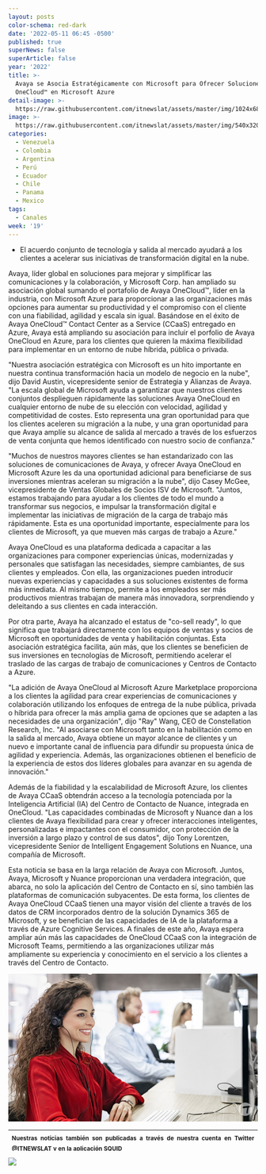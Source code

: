 ```yaml
---
layout: posts
color-schema: red-dark
date: '2022-05-11 06:45 -0500'
published: true
superNews: false
superArticle: false
year: '2022'
title: >-
  Avaya se Asocia Estratégicamente con Microsoft para Ofrecer Soluciones Avaya
  OneCloud™ en Microsoft Azure
detail-image: >-
  https://raw.githubusercontent.com/itnewslat/assets/master/img/1024x680/mujer-llamada-avaya-g.jpg
image: >-
  https://raw.githubusercontent.com/itnewslat/assets/master/img/540x320/mujer-llamada-avaya-p.jpg
categories:
  - Venezuela
  - Colombia
  - Argentina
  - Perú
  - Ecuador
  - Chile
  - Panama
  - Mexico
tags:
  - Canales
week: '19'
---
```

- El acuerdo conjunto de tecnología y salida al mercado ayudará a los clientes a acelerar sus iniciativas de transformación digital en la nube.

Avaya, líder global en soluciones para mejorar y simplificar las comunicaciones y la colaboración, y Microsoft Corp. han ampliado su asociación global sumando el portafolio de Avaya OneCloud™, líder en la industria, con Microsoft Azure para proporcionar a las organizaciones más opciones para aumentar su productividad y el compromiso con el cliente con una fiabilidad, agilidad y escala sin igual. Basándose en el éxito de Avaya OneCloud™ Contact Center as a Service (CCaaS) entregado en Azure, Avaya está ampliando su asociación para incluir el porfolio de Avaya OneCloud en Azure, para los clientes que quieren la máxima flexibilidad para implementar en un entorno de nube híbrida, pública o privada.
 
"Nuestra asociación estratégica con Microsoft es un hito importante en nuestra continua transformación hacia un modelo de negocio en la nube", dijo David Austin, vicepresidente senior de Estrategia y Alianzas de Avaya. "La escala global de Microsoft ayuda a garantizar que nuestros clientes conjuntos desplieguen rápidamente las soluciones Avaya OneCloud en cualquier entorno de nube de su elección con velocidad, agilidad y competitividad de costes. Esto representa una gran oportunidad para que los clientes aceleren su migración a la nube, y una gran oportunidad para que Avaya amplíe su alcance de salida al mercado a través de los esfuerzos de venta conjunta que hemos identificado con nuestro socio de confianza."
 
"Muchos de nuestros mayores clientes se han estandarizado con las soluciones de comunicaciones de Avaya, y ofrecer Avaya OneCloud en Microsoft Azure les da una oportunidad adicional para beneficiarse de sus inversiones mientras aceleran su migración a la nube", dijo Casey McGee, vicepresidente de Ventas Globales de Socios ISV de Microsoft. "Juntos, estamos trabajando para ayudar a los clientes de todo el mundo a transformar sus negocios, e impulsar la transformación digital e implementar las iniciativas de migración de la carga de trabajo más rápidamente. Esta es una oportunidad importante, especialmente para los clientes de Microsoft, ya que mueven más cargas de trabajo a Azure."
 
Avaya OneCloud es una plataforma dedicada a capacitar a las organizaciones para componer experiencias únicas, modernizadas y personales que satisfagan las necesidades, siempre cambiantes, de sus clientes y empleados. Con ella, las organizaciones pueden introducir nuevas experiencias y capacidades a sus soluciones existentes de forma más inmediata. Al mismo tiempo, permite a los empleados ser más productivos mientras trabajan de manera más innovadora, sorprendiendo y deleitando a sus clientes en cada interacción.
 
Por otra parte, Avaya ha alcanzado el estatus de "co-sell ready", lo que significa que trabajará directamente con los equipos de ventas y socios de Microsoft en oportunidades de venta y habilitación conjuntas. Esta asociación estratégica facilita, aún más, que los clientes se beneficien de sus inversiones en tecnologías de Microsoft, permitiendo acelerar el traslado de las cargas de trabajo de comunicaciones y Centros de Contacto a Azure.
 
"La adición de Avaya OneCloud al Microsoft Azure Marketplace proporciona a los clientes la agilidad para crear experiencias de comunicaciones y colaboración utilizando los enfoques de entrega de la nube pública, privada o híbrida para ofrecer la más amplia gama de opciones que se adapten a las necesidades de una organización", dijo "Ray" Wang, CEO de Constellation Research, Inc. "Al asociarse con Microsoft tanto en la habilitación como en la salida al mercado, Avaya obtiene un mayor alcance de clientes y un nuevo e importante canal de influencia para difundir su propuesta única de agilidad y experiencia. Además, las organizaciones obtienen el beneficio de la experiencia de estos dos líderes globales para avanzar en su agenda de innovación."
 
Además de la fiabilidad y la escalabilidad de Microsoft Azure, los clientes de Avaya CCaaS obtendrán acceso a la tecnología potenciada por la Inteligencia Artificial (IA) del Centro de Contacto de Nuance, integrada en OneCloud.  "Las capacidades combinadas de Microsoft y Nuance dan a los clientes de Avaya flexibilidad para crear y ofrecer interacciones inteligentes, personalizadas e impactantes con el consumidor, con protección de la inversión a largo plazo y control de sus datos", dijo Tony Lorentzen, vicepresidente Senior de Intelligent Engagement Solutions en Nuance, una compañía de Microsoft.
 
Esta noticia se basa en la larga relación de Avaya con Microsoft. Juntos, Avaya, Microsoft y Nuance proporcionan una verdadera integración, que abarca, no solo la aplicación del Centro de Contacto en sí, sino también las plataformas de comunicación subyacentes. De esta forma, los clientes de Avaya OneCloud CCaaS tienen una mayor visión del cliente a través de los datos de CRM incorporados dentro de la solución Dynamics 365 de Microsoft, y se benefician de las capacidades de IA de la plataforma a través de Azure Cognitive Services. A finales de este año, Avaya espera ampliar aún más las capacidades de OneCloud CCaaS con la integración de Microsoft Teams, permitiendo a las organizaciones utilizar más ampliamente su experiencia y conocimiento en el servicio a los clientes a través del Centro de Contacto.
 
![](https://raw.githubusercontent.com/itnewslat/assets/master/img/540x320/mujer-llamada-avaya-p.jpg)

<table style="height: 42px;" width="569">
<tbody>
<tr>
<td style="text-align: justify;"><sub><strong>Nuestras noticias también son publicadas a través de nuestra cuenta en Twitter <a href="https://twitter.com/itnewslat?lang=es">@ITNEWSLAT</a> y en la aplicación <a href="https://squidapp.co/en/">SQUID</a></strong></sub></td>
</tr>
</tbody>
</table>

<img src="https://tracker.metricool.com/c3po.jpg?hash=56f88a41e39ab42c063cc51676587a04"/>